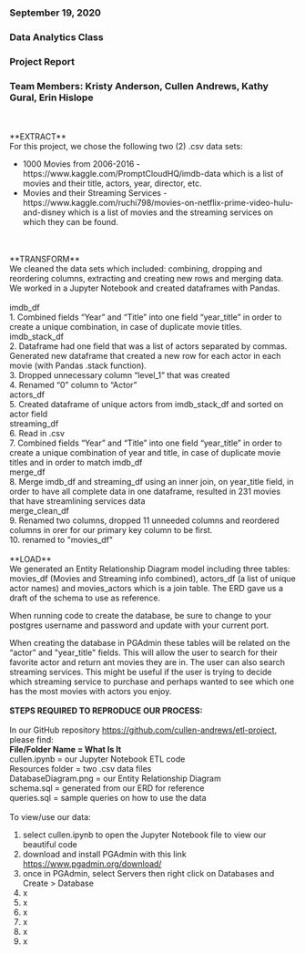 ### September 19, 2020
### Data Analytics Class
### Project Report
### Team Members: Kristy Anderson, Cullen Andrews, Kathy Gural, Erin Hislope
<br>
<br>
**EXTRACT**
<br>
For this project, we chose the following two (2) .csv data sets:
<br>
<ul>
    <li>1000 Movies from 2006-2016 - https://www.kaggle.com/PromptCloudHQ/imdb-data which is a list of movies and their title, actors, year, director, etc.</li>
    <li>Movies and their Streaming Services - https://www.kaggle.com/ruchi798/movies-on-netflix-prime-video-hulu-and-disney which is a list of movies and the streaming services on which they can be found.</li>
</ul>
<br>
<br>
**TRANSFORM**
<br>
We cleaned the data sets which included: combining, dropping and reordering columns, extracting and creating new rows and merging data. We worked in a Jupyter Notebook and created dataframes with Pandas.
<br>
<br>
imdb_df
<br>1.	Combined fields “Year” and “Title” into one field “year_title” in order to create a unique combination, in case of duplicate movie titles.
<br>
imdb_stack_df
<br>2.	Dataframe had one field that was a list of actors separated by commas. Generated new dataframe that created a new row for each actor in each movie (with Pandas .stack function).
<br>3.	Dropped unnecessary column “level_1” that was created
<br>4.	Renamed “0” column to “Actor”
<br>
actors_df
<br>5.	Created dataframe of unique actors from imdb_stack_df and sorted on actor field
<br>
streaming_df
<br>6.	Read in .csv
<br>7.  Combined fields “Year” and “Title” into one field “year_title” in order to create a unique combination of year and title, in case of duplicate movie titles and in order to match imdb_df
<br>
merge_df
<br>8.	Merge imdb_df and streaming_df using an inner join, on year_title field, in order to have all complete data in one dataframe, resulted in 231 movies that have streamlining services data
<br>
merge_clean_df
<br>9.  Renamed two columns, dropped 11 unneeded columns and reordered columns in orer for our primary key column to be first.
<br>10.  renamed to "movies_df"
<br>
<br>
**LOAD**
<br>
We generated an Entity Relationship Diagram model including three tables: movies_df (Movies and Streaming info combined), actors_df (a list of unique actor names) and movies_actors which is a join table.
The ERD gave us a draft of the schema to use as reference.
<br>

When running code to create the database, be sure to change to your postgres username and password and update with your current port.

When creating the database in PGAdmin these tables will be related on the “actor” and "year_title" fields. This will allow the user to search for their favorite actor and return ant movies they are in. The user can also search streaming services. This might be useful if the user is trying to decide which streaming service to purchase and perhaps wanted to see which one has the most movies with actors you enjoy.
<br><br>
**STEPS REQUIRED TO REPRODUCE OUR PROCESS:**
<br><br>
In our GitHub repository https://github.com/cullen-andrews/etl-project, please find:
<br>
**File/Folder Name = What Is It**
<br>
cullen.ipynb = our Jupyter Notebook ETL code
<br>
Resources folder = two .csv data files
<br>
DatabaseDiagram.png = our Entity Relationship Diagram
<br>
schema.sql = generated from our ERD for reference
<br>
queries.sql = sample queries on how to use the data
<br>
<br>
To view/use our data:
1.	select cullen.ipynb to open the Jupyter Notebook file to view our beautiful code
2.	download and install PGAdmin with this link https://www.pgadmin.org/download/
3.	once in PGAdmin, select Servers then right click on Databases and Create > Database
4.	x
5.	x
6.	x
7.	x
8.	x
9.	x